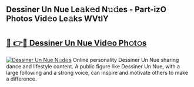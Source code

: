 ## Dessiner Un Nue Le𝚊k𝚎d N𝚞𝚍es - Part-izO Photos Vid𝚎o Le𝚊ks WVtIY

# <h2><a href="http://fb9wal.evod.top/?m=Dessiner+Un+Nue">🔗 👉🔴 Dessiner Un Nue Vid𝚎o Ph𝚘t𝚘s</a></h2>

[![Dessiner Un Nue N𝚞d𝚎s](https://i.imgur.com/8V9OHl7.gif)](http://fb9wal.evod.top/?m=Dessiner+Un+Nue)
Online personality Dessiner Un Nue sharing dance and lifestyle content. A public figure like Dessiner Un Nue, with a large following and a strong voice, can inspire and motivate others to make a difference. 
